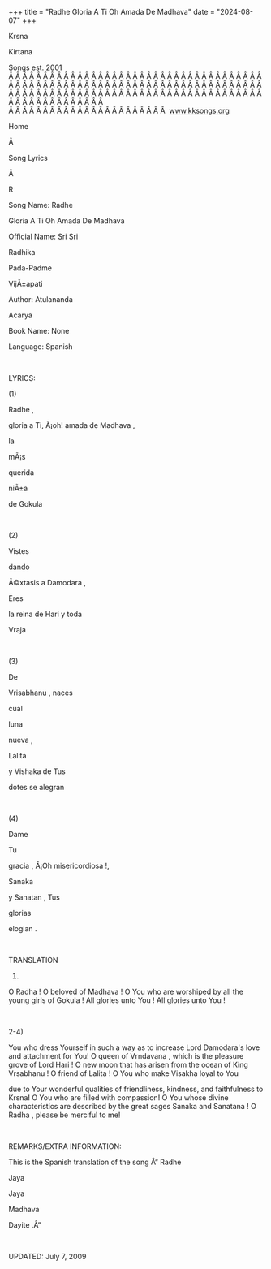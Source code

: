 +++ 
title = "Radhe Gloria A Ti Oh Amada De Madhava"
date = "2024-08-07"
+++

Krsna
 
Kirtana


Songs
 est. 2001
Â Â Â Â Â Â Â Â Â Â Â Â Â Â Â Â Â Â Â Â Â Â Â Â Â Â Â Â Â Â Â Â Â Â Â Â Â Â Â Â Â Â Â Â Â Â Â Â Â Â Â Â Â Â Â Â Â Â Â Â Â Â Â Â Â Â Â Â Â Â Â Â Â Â Â Â Â Â Â Â Â Â Â Â Â Â Â Â Â Â Â Â Â Â Â Â Â Â Â Â Â Â Â Â Â Â Â Â Â Â Â Â Â Â Â Â Â Â Â Â Â Â Â Â Â  
Â Â Â Â Â Â Â Â Â Â Â Â Â Â Â Â Â Â Â Â Â Â Â  
www.kksongs.org








Home


Ã 
 
Song Lyrics
 
Ã 
 
R


Song Name: 
Radhe

Gloria A Ti Oh Amada De 
Madhava


Official Name: Sri 
Sri


Radhika
 
Pada-Padme
 
VijÃ±apati


Author: 
Atulananda
 
Acarya


Book Name: None


Language: 
Spanish


 


LYRICS:


(1)


Radhe
,

gloria
 a Ti, Â¡oh! 
amada
 de 
Madhava
,


la
 
mÃ¡s
 
querida
 
niÃ±a

de 
Gokula


 


(2)


Vistes


dando
 
Ã©xtasis
 a 
Damodara
,


Eres

la 
reina
 de 
Hari
 y 
toda
 
Vraja


 


(3)


De

Vrisabhanu
, 
naces
 
cual
 
luna


nueva
,


Lalita

y 
Vishaka
 de 
Tus
 
dotes
 se 
alegran


 


(4)


Dame

Tu
 
gracia
, Â¡Oh 
misericordiosa
!,


Sanaka

y 
Sanatan
, 
Tus
 
glorias
 
elogian
.


 


TRANSLATION


1)
O 
Radha
! O beloved of 
Madhava
!
O You who are worshiped by all the young girls of 
Gokula
!
All glories unto 
You
! All glories unto 
You
!


 


2-4)

You
 who dress Yourself in such a way as to increase
Lord 
Damodara's
 love and attachment for You! O queen
of 
Vrndavana
, which is the pleasure grove of Lord 
Hari
! O new moon that has arisen from the 
ocean
 of 
King 
Vrsabhanu
! O friend of 
Lalita
! O
You who make 
Visakha
 loyal to 
You

due to Your wonderful qualities of friendliness, kindness, and faithfulness to
Krsna! O You who are filled with compassion! O You whose divine characteristics
are described by the great sages 
Sanaka
 and 
Sanatana
! O 
Radha
, please be
merciful to me!


 


REMARKS/EXTRA INFORMATION:


This is the Spanish translation of the song Â“
Radhe


Jaya
 
Jaya
 
Madhava
 
Dayite
.Â”


 


UPDATED:
 July 7, 2009